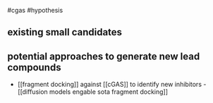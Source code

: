 #cgas #hypothesis 

## existing small candidates

## potential approaches to generate new lead compounds 
* [[fragment docking]] against [[cGAS]] to identify new inhibitors - [[diffusion models engable sota fragment docking]]